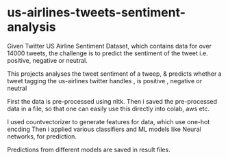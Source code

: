 # us-airlines-tweets-sentiment-analysis
Given Twitter US Airline Sentiment Dataset, which contains data for over 14000 tweets,
the challenge is to predict the sentiment of the tweet i.e. positive, negative or neutral.

This projects analyses the tweet sentiment of a tweep, &amp; predicts whether a tweet tagging the us-airlines twitter handles , 
is positive , negative or neutral

First the data is pre-processed using nltk.
Then i saved the pre-processed data in a file, so that one can easily use this directly into colab, aws etc.

I used countvectorizer to generate features for data, which use one-hot encding 
Then i applied various classifiers and ML models like Neural networks, for prediction.

Predictions from different models are saved in result files.



